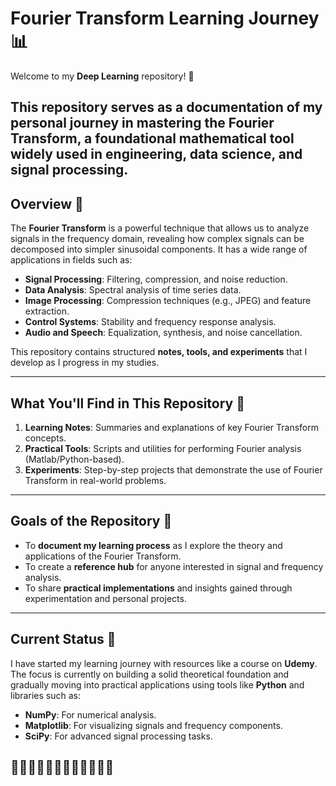 # **Fourier Transform Learning Journey** 📊  

Welcome to my **Deep Learning** repository! 🐒  

This repository serves as a documentation of my personal journey in mastering the **Fourier Transform**, a foundational mathematical tool widely used in engineering, data science, and signal processing.
---

## **Overview** 🌟  

The **Fourier Transform** is a powerful technique that allows us to analyze signals in the frequency domain, revealing how complex signals can be decomposed into simpler sinusoidal components. It has a wide range of applications in fields such as:

- **Signal Processing**: Filtering, compression, and noise reduction.  
- **Data Analysis**: Spectral analysis of time series data.  
- **Image Processing**: Compression techniques (e.g., JPEG) and feature extraction.  
- **Control Systems**: Stability and frequency response analysis.  
- **Audio and Speech**: Equalization, synthesis, and noise cancellation.  

This repository contains structured **notes, tools, and experiments** that I develop as I progress in my studies.  

---

## **What You'll Find in This Repository** 📁  

1. **Learning Notes**: Summaries and explanations of key Fourier Transform concepts.  
2. **Practical Tools**: Scripts and utilities for performing Fourier analysis (Matlab/Python-based).  
3. **Experiments**: Step-by-step projects that demonstrate the use of Fourier Transform in real-world problems. 

---

## **Goals of the Repository** 🎯  

- To **document my learning process** as I explore the theory and applications of the Fourier Transform.  
- To create a **reference hub** for anyone interested in signal and frequency analysis.  
- To share **practical implementations** and insights gained through experimentation and personal projects.  

---

## **Current Status** 🚧  

I have started my learning journey with resources like a course on **Udemy**. The focus is currently on building a solid theoretical foundation and gradually moving into practical applications using tools like **Python** and libraries such as:  

- **NumPy**: For numerical analysis.  
- **Matplotlib**: For visualizing signals and frequency components.  
- **SciPy**: For advanced signal processing tasks.  

## 🐒🍌🐒🍌🐒🍌🐒🍌🐒🍌🐒🍌
